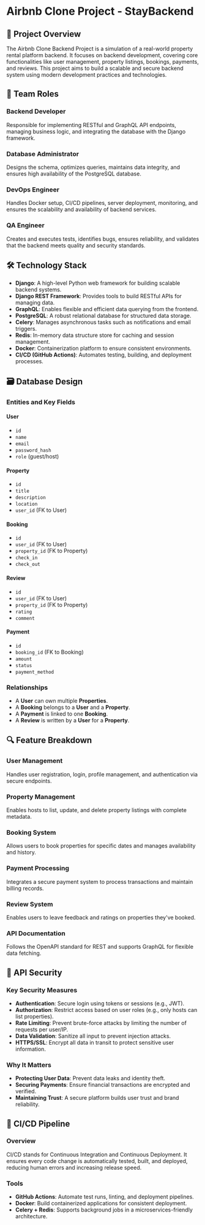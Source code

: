 
# Airbnb Clone Project - StayBackend

## 🚀 Project Overview

The Airbnb Clone Backend Project is a simulation of a real-world property rental platform backend. It focuses on backend development, covering core functionalities like user management, property listings, bookings, payments, and reviews. This project aims to build a scalable and secure backend system using modern development practices and technologies.


## 👥 Team Roles

### Backend Developer
Responsible for implementing RESTful and GraphQL API endpoints, managing business logic, and integrating the database with the Django framework.

### Database Administrator
Designs the schema, optimizes queries, maintains data integrity, and ensures high availability of the PostgreSQL database.

### DevOps Engineer
Handles Docker setup, CI/CD pipelines, server deployment, monitoring, and ensures the scalability and availability of backend services.

### QA Engineer
Creates and executes tests, identifies bugs, ensures reliability, and validates that the backend meets quality and security standards.


## 🛠️ Technology Stack

- **Django**: A high-level Python web framework for building scalable backend systems.
- **Django REST Framework**: Provides tools to build RESTful APIs for managing data.
- **GraphQL**: Enables flexible and efficient data querying from the frontend.
- **PostgreSQL**: A robust relational database for structured data storage.
- **Celery**: Manages asynchronous tasks such as notifications and email triggers.
- **Redis**: In-memory data structure store for caching and session management.
- **Docker**: Containerization platform to ensure consistent environments.
- **CI/CD (GitHub Actions)**: Automates testing, building, and deployment processes.


## 🗃️ Database Design

### Entities and Key Fields

#### User
- `id`
- `name`
- `email`
- `password_hash`
- `role` (guest/host)

#### Property
- `id`
- `title`
- `description`
- `location`
- `user_id` (FK to User)

#### Booking
- `id`
- `user_id` (FK to User)
- `property_id` (FK to Property)
- `check_in`
- `check_out`

#### Review
- `id`
- `user_id` (FK to User)
- `property_id` (FK to Property)
- `rating`
- `comment`

#### Payment
- `id`
- `booking_id` (FK to Booking)
- `amount`
- `status`
- `payment_method`

### Relationships
- A **User** can own multiple **Properties**.
- A **Booking** belongs to a **User** and a **Property**.
- A **Payment** is linked to one **Booking**.
- A **Review** is written by a **User** for a **Property**.


## 🔍 Feature Breakdown

### User Management
Handles user registration, login, profile management, and authentication via secure endpoints.

### Property Management
Enables hosts to list, update, and delete property listings with complete metadata.

### Booking System
Allows users to book properties for specific dates and manages availability and history.

### Payment Processing
Integrates a secure payment system to process transactions and maintain billing records.

### Review System
Enables users to leave feedback and ratings on properties they've booked.

### API Documentation
Follows the OpenAPI standard for REST and supports GraphQL for flexible data fetching.


## 🔐 API Security

### Key Security Measures

- **Authentication**: Secure login using tokens or sessions (e.g., JWT).
- **Authorization**: Restrict access based on user roles (e.g., only hosts can list properties).
- **Rate Limiting**: Prevent brute-force attacks by limiting the number of requests per user/IP.
- **Data Validation**: Sanitize all input to prevent injection attacks.
- **HTTPS/SSL**: Encrypt all data in transit to protect sensitive user information.

### Why It Matters

- **Protecting User Data**: Prevent data leaks and identity theft.
- **Securing Payments**: Ensure financial transactions are encrypted and verified.
- **Maintaining Trust**: A secure platform builds user trust and brand reliability.


## 🔄 CI/CD Pipeline

### Overview
CI/CD stands for Continuous Integration and Continuous Deployment. It ensures every code change is automatically tested, built, and deployed, reducing human errors and increasing release speed.

### Tools
- **GitHub Actions**: Automate test runs, linting, and deployment pipelines.
- **Docker**: Build containerized applications for consistent deployment.
- **Celery + Redis**: Supports background jobs in a microservices-friendly architecture.
